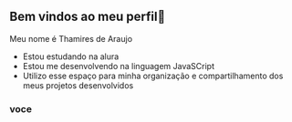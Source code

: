 ## Bem vindos ao meu perfil💙

Meu nome é Thamires de Araujo

-  Estou estudando na alura
-  Estou me desenvolvendo na linguagem JavaSCript
-  Utilizo esse espaço para minha organização e compartilhamento dos meus projetos desenvolvidos

  ### voce 
